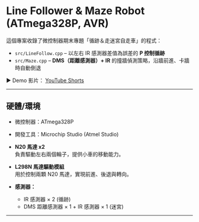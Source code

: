 # Line Follower & Maze Robot (ATmega328P, AVR)

這個專案收錄了微控制器期末專題「循跡＆走迷宮自走車」的程式：

- `src/LineFollow.cpp` – 以左右 IR 感測器差值為誤差的 **P 控制循跡**  
- `src/Maze.cpp` – **DMS（距離感測器）+ IR** 的撞牆偵測策略，沿牆前進、卡牆時自動倒退  

▶️ Demo 影片： [YouTube Shorts](https://youtube.com/shorts/3_DuWfTLTRo?si=_PDdgESB-6ADxS3Z)

---

## 硬體/環境
- 微控制器：ATmega328P    
- 開發工具：Microchip Studio (Atmel Studio)
- **N20 馬達 x2**  
  負責驅動左右兩個輪子，提供小車的移動能力。

- **L298N 馬達驅動模組**  
  用於控制兩顆 N20 馬達，實現前進、後退與轉向。
  
- **感測器：**
  - IR 感測器 × 2 (循跡)
  - DMS 距離感測器 × 1 + IR 感測器 × 1 (迷宮)

---


